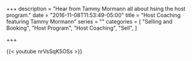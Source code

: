 +++
description = "Hear from Tammy Mormann all about hsing the host program."
date = "2016-11-08T11:53:49-05:00"
title = "Host Coaching featuring Tammy Mormann"
series = ""
categories = [
  "Selling and Booking",
  "Host Program",
  "Host Coaching",
  "Sell",
]

+++

{{< youtube nrVsSqK5OSs >}}
